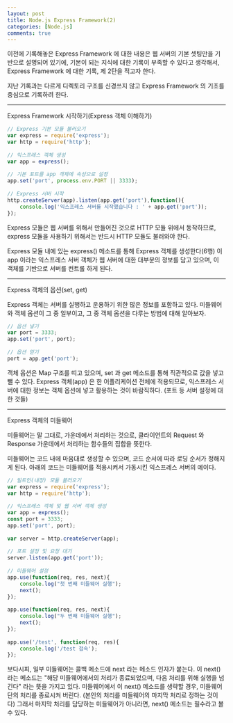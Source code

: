 ```yaml
---
layout: post
title: Node.js Express Framework(2)
categories: [Node.js]
comments: true
---
```


이전에 기록해놓은 Express Framework 에 대한 내용은 웹 서버의 기본 셋팅만을 기반으로 설명되어 있기에, 기본이 되는 지식에 대한 기록이 부족할 수 있다고 생각해서, Express Framework 에 대한 기록, 제 2탄을 적고자 한다.

지난 기록과는 다르게 디렉토리 구조를 신경쓰지 않고 Express Framework 의 기초를 중심으로 기록하려 한다.

-------------------

Express Framework 시작하기(Express 객체 이해하기)

``` javascript
// Express 기본 모듈 불러오기
var express = require('express');
var http = require('http');
 
// 익스프레스 객체 생성
var app = express();
 
// 기본 포트를 app 객체에 속성으로 설정
app.set('port', process.env.PORT || 3333);
 
// Express 서버 시작
http.createServer(app).listen(app.get('port'),function(){
    console.log('익스프레스 서버를 시작했습니다 : ' + app.get('port'));
});
```

Express 모듈은 웹 서버를 위해서 만들어진 것으로 HTTP 모듈 위에서 동작하므로, express 모듈을 사용하기 위해서는 반드시 HTTP 모듈도 불러와야 한다.

Express 모듈 내에 있는 express() 메소드를 통해 Express 객체를 생성한다(6행)
이 app 이라는 익스프레스 서버 객체가 웹 서버에 대한 대부분의 정보를 담고 있으며, 이 객체를 기반으로 서버를 컨트롤 하게 된다.

-----------------------

Express 객체의 옵션(set, get)

Express 객체는 서버를 실행하고 운용하기 위한 많은 정보를 포함하고 있다.
미들웨어와 객체 옵션이 그 중 일부이고, 그 중 객체 옵션을 다루는 방법에 대해 알아보자.

``` javascript
// 옵션 넣기
var port = 3333;
app.set('port', port);
 
// 옵션 얻기
port = app.get('port');
```

객체 옵션은 Map 구조를 띠고 있으며, set 과 get 메소드를 통해 직관적으로 값을 넣고 뺄 수 있다.
Express 객체(app) 은 한 어플리케이션 전체에 적용되므로, 익스프레스 서버에 대한 정보는 객체 옵션에 넣고 활용하는 것이 바람직하다.
(포트 등 서버 설정에 대한 것들)

---------------

Express 객체의 미들웨어

미들웨어는 말 그대로, 가운데에서 처리하는 것으로, 클라이언트의 Request 와 Response 가운데에서 처리하는 함수들의 집합을 뜻한다.

미들웨어는 코드 내에 마음대로 생성할 수 있으며, 코드 순서에 따라 로딩 순서가 정해지게 된다.
아래의 코드는 미들웨어를 적용시켜서 가동시킨 익스프레스 서버의 예이다.

``` javascript
// 빌트인(내장) 모듈 불러오기
var express = require('express');
var http = require('http');
 
// 익스프레스 객체 및 웹 서버 객체 생성
var app = express();
const port = 3333;
app.set('port', port);
 
var server = http.createServer(app);
 
// 포트 설정 및 요청 대기
server.listen(app.get('port'));
 
// 미들웨어 설정 
app.use(function(req, res, next){
    console.log("첫 번째 미들웨어 실행");
    next();
});
 
app.use(function(req, res, next){
    console.log("두 번째 미들웨어 실행");
    next();
});
 
app.use('/test', function(req, res){
    console.log('/test 접속');
});
```

보다시피, 일부 미들웨어는 콜백 메소드에 next 라는 메소드 인자가 붙는다.
이 next() 라는 메소드는 "해당 미들웨어에서의 처리가 종료되었으며, 다음 처리를 위해 실행을 넘긴다" 라는 뜻을 가지고 있다.
미들웨어에서 이 next() 메소드를 생략할 경우, 미들웨어 단의 처리를 종료시켜 버린다. (본인의 처리를 미들웨어의 마지막 처리로 정하는 것이다)
그래서 마지막 처리를 담당하는 미들웨어가 아니라면, next() 메소드는 필수라고 볼 수 있다.
